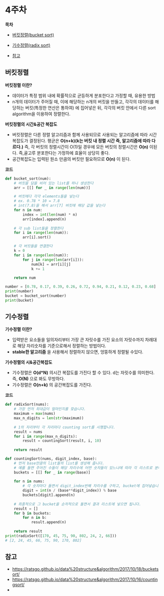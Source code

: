 # 4주차

<b>목차</b>

- [버킷정렬(bucket sort)](#버킷정렬)

- [기수정렬(radix sort)](#기수정렬)

- [참고](#참고)



## 버킷정렬

__버킷정렬 이란?__
- 데이터가 특정 범위 내에 확률적으로 균등하게 분포한다고 가정할 때, 유용한 방법<br/>
- n개의 데이터가 주어질 때, 이에 해당하는 n개의 버킷을 만들고, 각각의 데이터를 해당하는 버킷(특정한 연산은 통하여) 에 집어넣은 뒤, 각각의 버킷 안에서 다른 sort algorithm을 이용하여 정렬한다.

__버킷정렬의 시간&공간 복잡도__
- 버킷정렬은 다른 정렬 알고리즘과 함께 사용되므로 사용되는 알고리즘에 따라 시간복잡도가 결정된다. 평균은 __O(n+k)(k는 버킷 내 정렬 시간 즉, 알고리즘에 따라 다르다.)__ 즉, 각 버킷의 정렬시간이 O(1)일 경우에 모든 버킷의 정렬시간은 __O(n)__ 이된다. 즉,골고루 분포한다는 가정하에 효율이 상당히 좋다.
- 공간복잡도는 입력된 원소 만큼의 버킷만 필요하므로 __O(n)__ 이 된다.

__코드__
``` python
def bucket_sort(num):
    # 버킷을 담을 비어 있는 list를 하나 생성한다
    arr = [[] for _ in range(len(num))]

    # 버킷에다 각각 elements들을 넣는다
    # ex. 0.78 * 10 = 7.8
    # int(7.8)을 해서 arr[7] 버킷에 해당 값을 넣는다
    for n in num: 
        index = int(len(num) * n)  
        arr[index].append(n) 
    
    # 각 sub list들을 정렬한다
    for i in range(len(num)):
        arr[i].sort()

    # 각 버킷들을 연결한다
    k = 0
    for i in range(len(num)):
        for j in range(len(arr[i])):
            num[k] = arr[i][j]
            k += 1
            
    return num

number = [0.78, 0.17, 0.39, 0.26, 0.72, 0.94, 0.21, 0.12, 0.23, 0.68] 
print(number)
bucket = bucket_sort(number)
print(bucket)
```


## 기수정렬

__기수정렬 이란?__
- 입력받은 요소들을 일의자리부터 가장 큰 자릿수를 가진 요소의 자릿수까지 차례대로 해당 자리숫자를 기준으로해서 정렬하는 방법이다.
- __stable한 알고리즘__ 을 사용해서 정렬하지 않으면, 엉뚱하게 정렬될 수있다.

__기수정렬의 시&공간복잡도__
- 기수정렬은 __O(d*N)__ 의시간 복잡도를 가진다 할 수 있다. d는 자릿수를 의미한다. 즉, __O(N)__ 으로 봐도 무방하다.
- 기수정렬은 __O(n+k)__ 의 공간복잡도를 가진다.

__코드__
```python
def radixSort(nums):
    # 가장 먼저 최대값이 얼마인지를 찾습니다.
    maximum = max(nums)
    max_n_digits = len(str(maximum))
     
    # 1의 자리부터 각 자리마다 counting sort를 시행합니다.
    result = nums
    for i in range(max_n_digits):
        result = countingSort(result, i, 10)
         
    return result

def countingSort(nums, digit_index, base):
    # 먼저 base만큼의 list들의 list를 생성해 줍니다.
    # 예를 들면 주어진 수들이 해당 자리수에 어떤 숫자들이 있느냐에 따라 각 리스트로 분배될 것입니다.
    buckets = [[] for _ in range(base)]
     
    for n in nums:
        # 각 숫자마다 돌면서 digit_index번째 자리수를 구하고, bucket에 집어넣습니다.
        digit = int(n / (base**digit_index)) % base
        buckets[digit].append(n)
     
    # 최종적으로 그 bucket을 순차적으로 돌면서 결과 리스트에 넣으면 됩니다.
    result = []
    for b in buckets:
        for n in b:
            result.append(n)
     
    return result
print(radixSort([170, 45, 75, 90, 802, 24, 2, 66]))
# [2, 24, 45, 66, 75, 90, 170, 802]
```

## 참고
- https://ratsgo.github.io/data%20structure&algorithm/2017/10/18/bucketsort/
- https://ratsgo.github.io/data%20structure&algorithm/2017/10/16/countingsort/
-